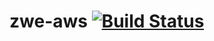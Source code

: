# zwe-aws [![Build Status](https://travis-ci.org/Zweer/zwe-aws.svg?branch=master)](https://travis-ci.org/Zweer/zwe-aws)
